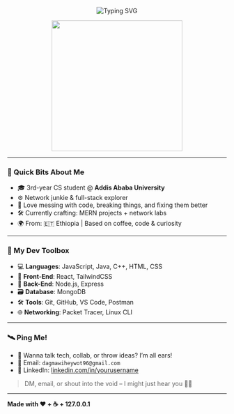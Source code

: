 <!-- README.md -->

<p align="center">
  <img src="https://readme-typing-svg.demolab.com?font=Fira+Code&duration=3000&pause=500&color=00F0FF&center=true&vCenter=true&width=500&height=50&lines=Hey+there!+I'm+Dagmawi.;Coder.+Tinkerer.+Net+Nerd.;I+break+stuff+to+learn+how+it+works+%F0%9F%A4%AA" alt="Typing SVG" />
</p>

<p align="center">
  <img src="https://media.giphy.com/media/kH1DBkPNyZPOk0BxrM/giphy.gif" width="300" />
</p>

---

### 🧠 Quick Bits About Me

- 🎓 3rd-year CS student @ **Addis Ababa University**
- ⚙️ Network junkie & full-stack explorer  
- 🧪 Love messing with code, breaking things, and fixing them better  
- 🛠️ Currently crafting: MERN projects + network labs 
- 🌍 From: 🇪🇹 Ethiopia | Based on coffee, code & curiosity

---

### 🧰 My Dev Toolbox

- 💻 **Languages**: JavaScript, Java, C++, HTML, CSS  
- 🧱 **Front-End**: React, TailwindCSS  
- 🚀 **Back-End**: Node.js, Express  
- 🗃️ **Database**: MongoDB  
- 🛠️ **Tools**: Git, GitHub, VS Code, Postman  
- 🌐 **Networking**: Packet Tracer, Linux CLI  

---

### 🛰️ Ping Me!

- 🧠 Wanna talk tech, collab, or throw ideas? I’m all ears!
- 📨 Email: `dagmawiheywot96@gmail.com`
- 💼 LinkedIn: [linkedin.com/in/yourusername](https://linkedin.com/in/dagmawi-heywot-96j)


> DM, email, or shout into the void – I might just hear you 🧞‍♂️

---

**Made with ❤️ + ☕ + 127.0.0.1**



